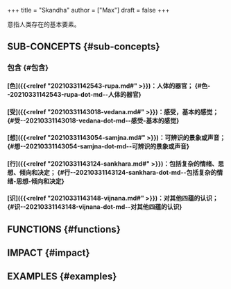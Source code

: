 +++
title = "Skandha"
author = ["Max"]
draft = false
+++

意指人类存在的基本要素。


## SUB-CONCEPTS {#sub-concepts}


### 包含 {#包含}


#### [色]({{<relref "20210331142543-rupa.md#" >}})：人体的器官； {#色--20210331142543-rupa-dot-md--人体的器官}


#### [受]({{<relref "20210331143018-vedana.md#" >}})：感受，基本的感觉； {#受--20210331143018-vedana-dot-md--感受-基本的感觉}


#### [想]({{<relref "20210331143054-samjna.md#" >}})：可辨识的景象或声音； {#想--20210331143054-samjna-dot-md--可辨识的景象或声音}


#### [行]({{<relref "20210331143124-sankhara.md#" >}})：包括复杂的情绪、思想、倾向和决定； {#行--20210331143124-sankhara-dot-md--包括复杂的情绪-思想-倾向和决定}


#### [识]({{<relref "20210331143148-vijnana.md#" >}})：对其他四蕴的认识； {#识--20210331143148-vijnana-dot-md--对其他四蕴的认识}


## FUNCTIONS {#functions}


## IMPACT {#impact}


## EXAMPLES {#examples}
